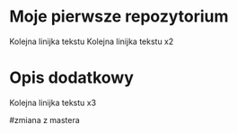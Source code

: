 # Moje pierwsze repozytorium

Kolejna linijka tekstu
Kolejna linijka tekstu x2

# Opis dodatkowy

Kolejna linijka tekstu x3


#zmiana z mastera
